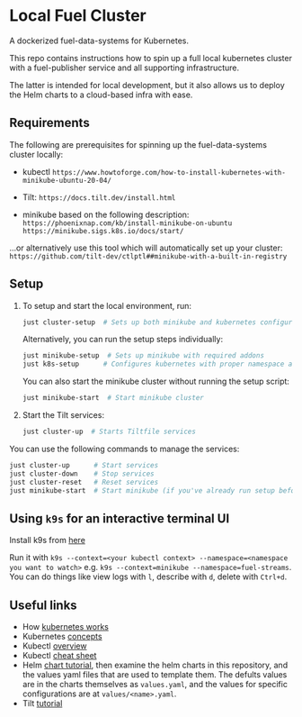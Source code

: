 # Local Fuel Cluster

A dockerized fuel-data-systems for Kubernetes.

This repo contains instructions how to spin up a full local kubernetes cluster with a fuel-publisher service and all supporting infrastructure.

The latter is intended for local development, but it also allows us to deploy the Helm charts to a cloud-based infra with ease.

## Requirements

The following are prerequisites for spinning up the fuel-data-systems cluster locally:

-   kubectl
    `https://www.howtoforge.com/how-to-install-kubernetes-with-minikube-ubuntu-20-04/`

-   Tilt:
    `https://docs.tilt.dev/install.html`

-   minikube based on the following description:
    `https://phoenixnap.com/kb/install-minikube-on-ubuntu`
    `https://minikube.sigs.k8s.io/docs/start/`

...or alternatively use this tool which will automatically set up your cluster:
`https://github.com/tilt-dev/ctlptl##minikube-with-a-built-in-registry`

## Setup

1. To setup and start the local environment, run:
   ```bash
   just cluster-setup  # Sets up both minikube and kubernetes configuration
   ```

   Alternatively, you can run the setup steps individually:
   ```bash
   just minikube-setup  # Sets up minikube with required addons
   just k8s-setup      # Configures kubernetes with proper namespace and context
   ```

   You can also start the minikube cluster without running the setup script:
   ```bash
   just minikube-start  # Start minikube cluster
   ```

2. Start the Tilt services:
   ```bash
   just cluster-up  # Starts Tiltfile services
   ```

You can use the following commands to manage the services:
```bash
just cluster-up      # Start services
just cluster-down    # Stop services
just cluster-reset   # Reset services
just minikube-start  # Start minikube (if you've already run setup before)
```

## Using `k9s` for an interactive terminal UI

Install k9s from [here](https://github.com/derailed/k9s)

Run it with `k9s --context=<your kubectl context> --namespace=<namespace you want to watch>` e.g. `k9s --context=minikube --namespace=fuel-streams`. You can do things like view logs with `l`, describe with `d`, delete with `Ctrl+d`.

## Useful links

-   How [kubernetes works](https://www.youtube.com/watch?v=ZuIQurh_kDk)
-   Kubernetes [concepts](https://kubernetes.io/docs/concepts/)
-   Kubectl [overview](https://kubernetes.io/docs/reference/kubectl/overview/)
-   Kubectl [cheat sheet](https://kubernetes.io/docs/reference/kubectl/cheatsheet/)
-   Helm [chart tutorial](https://docs.bitnami.com/kubernetes/how-to/create-your-first-helm-chart/), then examine the helm charts in this repository, and the values yaml files that are used to template them. The defults values are in the charts themselves as `values.yaml`, and the values for specific configurations are at `values/<name>.yaml`.
-   Tilt [tutorial](https://docs.tilt.dev/tutorial.html)
